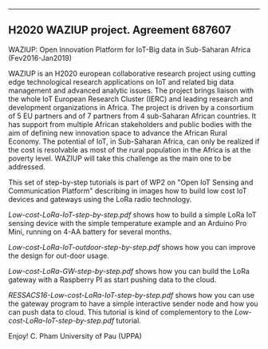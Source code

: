 --------------------------------------
H2020 WAZIUP project. Agreement 687607
--------------------------------------

WAZIUP: Open Innovation Platform for IoT-Big data in Sub-Saharan Africa  (Fev2016-Jan2019)

WAZIUP is an H2020 european collaborative research project using cutting edge technological research applications on IoT and related big data management and advanced analytic issues. The project brings liaison with the whole IoT European Research Cluster (IERC) and leading research and development organizations in Africa. The project is driven by a consortium of 5 EU partners and of 7 partners from 4 sub-Saharan African countries. It has support from multiple African stakeholders and public bodies with the aim of defining new innovation space to advance the African Rural Economy. The potential of IoT, in Sub-Saharan Africa, can only be realized if the cost is resolvable as most of the rural population in the Africa is at the poverty level. WAZIUP will take this challenge as the main one to be addressed.

This set of step-by-step tutorials is part of WP2 on "Open IoT Sensing and Communication Platform" describing in images how to build low cost IoT devices  and gateways using the LoRa radio technology.

*Low-cost-LoRa-IoT-step-by-step.pdf* shows how to build a simple LoRa IoT sensing device with the simple temperature example and an Arduino Pro Mini, running on 4-AA battery for several months.

*Low-cost-LoRa-IoT-outdoor-step-by-step.pdf* shows how you can improve the design for out-door usage.

*Low-cost-LoRa-GW-step-by-step.pdf* shows how you can build the LoRa gateway with a Raspberry PI as start pushing data to the cloud.

*RESSACS16-Low-cost-LoRa-IoT-step-by-step.pdf* shows how you can use the gateway program to have a simple interactive sender node and how you can push data to cloud. This tutorial is kind of complementory to the *Low-cost-LoRa-IoT-step-by-step.pdf* tutorial.


Enjoy!
C. Pham
University of Pau (UPPA)